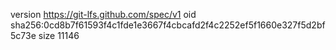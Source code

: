 version https://git-lfs.github.com/spec/v1
oid sha256:0cd8b7f61593f4c1fde1e3667f4cbcafd2f4c2252ef5f1660e327f5d2bf5c73e
size 11146
